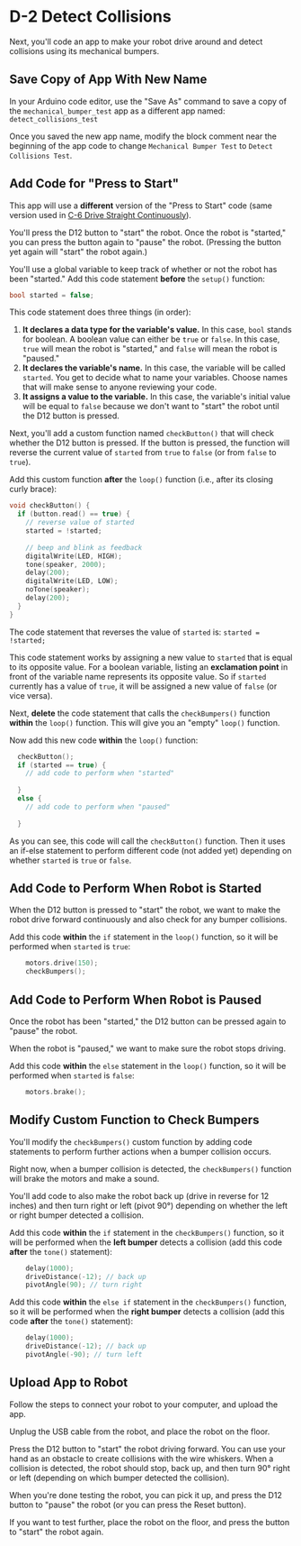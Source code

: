 # D-2 Detect Collisions

Next, you'll code an app to make your robot drive around and detect collisions using its mechanical bumpers.

## Save Copy of App With New Name <a id="save-copy-of-app-with-new-name"></a>

In your Arduino code editor, use the "Save As" command to save a copy of the `mechanical_bumper_test` app as a different app named: `detect_collisions_test`

Once you saved the new app name, modify the block comment near the beginning of the app code to change `Mechanical Bumper Test` to `Detect Collisions Test`.

## Add Code for "Press to Start"

This app will use a **different** version of the "Press to Start" code \(same version used in [C-6 Drive Straight Continuously](../driving-and-turning/c-6-drive-straight-continuously.md)\).

You'll press the D12 button to "start" the robot. Once the robot is "started," you can press the button again to "pause" the robot. \(Pressing the button yet again will "start" the robot again.\)

You'll use a global variable to keep track of whether or not the robot has been "started." Add this code statement **before** the `setup()` function:

```cpp
bool started = false;
```

This code statement does three things \(in order\):

1. **It declares a data type for the variable's value.**  In this case, `bool` stands for boolean. A boolean value can either be `true` or `false`.  In this case, `true` will mean the robot is "started," and `false` will mean the robot is "paused."
2. **It declares the variable's name.** In this case, the variable will be called `started`. You get to decide what to name your variables. Choose names that will make sense to anyone reviewing your code.
3. **It assigns a value to the variable.**  In this case, the variable's initial value will be equal to `false` because we don't want to "start" the robot until the D12 button is pressed.

Next, you'll add a custom function named `checkButton()` that will check whether the D12 button is pressed. If the button is pressed, the function will reverse the current value of `started` from `true` to `false` \(or from `false` to `true`\).

Add this custom function **after** the `loop()` function \(i.e., after its closing curly brace\):

```cpp
void checkButton() {
  if (button.read() == true) {
    // reverse value of started
    started = !started;
    
    // beep and blink as feedback
    digitalWrite(LED, HIGH);
    tone(speaker, 2000);
    delay(200);
    digitalWrite(LED, LOW);
    noTone(speaker);
    delay(200);
  }
}
```

The code statement that reverses the value of `started` is:  `started = !started;`

This code statement works by assigning a new value to `started` that is equal to its opposite value. For a boolean variable, listing an **exclamation point** in front of the variable name represents its opposite value. So if `started` currently has a value of `true`, it will be assigned a new value of `false` \(or vice versa\).

Next, **delete** the code statement that calls the `checkBumpers()` function **within** the `loop()` function. This will give you an "empty" `loop()` function.

Now add this new code **within** the `loop()` function:

```cpp
  checkButton();
  if (started == true) {
    // add code to perform when "started"
    
  }
  else {
    // add code to perform when "paused"
    
  }
```

As you can see, this code will call the `checkButton()` function. Then it uses an if-else statement to perform different code \(not added yet\) depending on whether `started` is `true` or `false`.

## Add Code to Perform When Robot is Started

When the D12 button is pressed to "start" the robot, we want to make the robot drive forward continuously and also check for any bumper collisions.

Add this code **within** the `if` statement in the `loop()` function, so it will be performed when `started` is `true`:

```cpp
    motors.drive(150);
    checkBumpers();
```

## Add Code to Perform When Robot is Paused

Once the robot has been "started," the D12 button can be pressed again to "pause" the robot.

When the robot is "paused," we want to make sure the robot stops driving.

Add this code **within** the `else` statement in the `loop()` function, so it will be performed when `started` is `false`:

```cpp
    motors.brake();
```

## Modify Custom Function to Check Bumpers

You'll modify the `checkBumpers()` custom function by adding code statements to perform further actions when a bumper collision occurs.

Right now, when a bumper collision is detected, the `checkBumpers()` function will brake the motors and make a sound.

You'll add code to also make the robot back up \(drive in reverse for 12 inches\) and then turn right or left \(pivot 90°\) depending on whether the left or right bumper detected a collision.

Add this code **within** the `if` statement in the `checkBumpers()` function, so it will be performed when the **left bumper** detects a collision \(add this code **after** the `tone()` statement\):

```cpp
    delay(1000);
    driveDistance(-12); // back up
    pivotAngle(90); // turn right
```

Add this code **within** the `else if` statement in the `checkBumpers()` function, so it will be performed when the **right bumper** detects a collision \(add this code **after** the `tone()` statement\):

```cpp
    delay(1000);
    driveDistance(-12); // back up
    pivotAngle(-90); // turn left
```

## Upload App to Robot

Follow the steps to connect your robot to your computer, and upload the app.

Unplug the USB cable from the robot, and place the robot on the floor.

Press the D12 button to "start" the robot driving forward. You can use your hand as an obstacle to create collisions with the wire whiskers. When a collision is detected, the robot should stop, back up, and then turn 90° right or left \(depending on which bumper detected the collision\).

When you're done testing the robot, you can pick it up, and press the D12 button to "pause" the robot \(or you can press the Reset button\).

If you want to test further, place the robot on the floor, and press the button to "start" the robot again.

